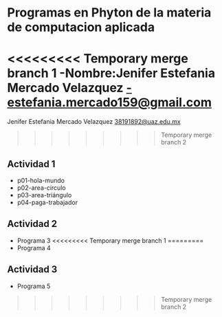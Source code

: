 # Programas en Phyton de la materia de computacion aplicada
<<<<<<<<< Temporary merge branch 1
-Nombre:Jenifer Estefania Mercado Velazquez 
-estefania.mercado159@gmail.com
=========
Jenifer Estefania Mercado Velazquez
38191892@uaz.edu.mx
>>>>>>>>> Temporary merge branch 2
## Actividad 1
- p01-hola-mundo
- p02-area-círculo 
- p03-area-triángulo
- p04-paga-trabajador
## Actividad 2
- Programa 3
<<<<<<<<< Temporary merge branch 1
=========
- Programa 4
## Actividad 3
- Programa 5
>>>>>>>>> Temporary merge branch 2
